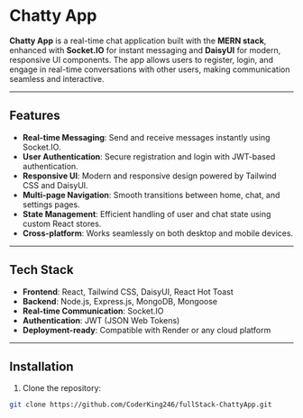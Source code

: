 # Chatty App

**Chatty App** is a real-time chat application built with the **MERN stack**, enhanced with **Socket.IO** for instant messaging and **DaisyUI** for modern, responsive UI components. The app allows users to register, login, and engage in real-time conversations with other users, making communication seamless and interactive.

---

## Features

- **Real-time Messaging**: Send and receive messages instantly using Socket.IO.
- **User Authentication**: Secure registration and login with JWT-based authentication.
- **Responsive UI**: Modern and responsive design powered by Tailwind CSS and DaisyUI.
- **Multi-page Navigation**: Smooth transitions between home, chat, and settings pages.
- **State Management**: Efficient handling of user and chat state using custom React stores.
- **Cross-platform**: Works seamlessly on both desktop and mobile devices.

---

## Tech Stack

- **Frontend**: React, Tailwind CSS, DaisyUI, React Hot Toast
- **Backend**: Node.js, Express.js, MongoDB, Mongoose
- **Real-time Communication**: Socket.IO
- **Authentication**: JWT (JSON Web Tokens)
- **Deployment-ready**: Compatible with Render or any cloud platform

---

## Installation

1. Clone the repository:

```bash
git clone https://github.com/CoderKing246/fullStack-ChattyApp.git
